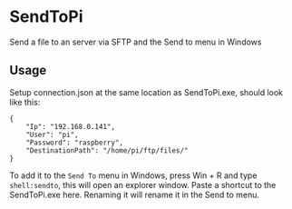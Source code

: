 # SendToPi
Send a file to an server via SFTP and the Send to menu in Windows
## Usage
Setup connection.json at the same location as SendToPi.exe, should look like this:
```
{
	"Ip": "192.168.0.141",
	"User": "pi",
	"Password": "raspberry",
	"DestinationPath": "/home/pi/ftp/files/"
}
```
To add it to the `Send To` menu in Windows, press Win + R and type `shell:sendto`, this will open an explorer window. Paste a shortcut to the SendToPi.exe here. Renaming it will rename it in the Send to menu.
